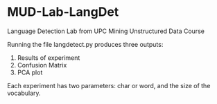 # MUD-Lab-LangDet
Language Detection Lab from UPC Mining Unstructured Data Course

Running the file langdetect.py produces three outputs:
1. Results of experiment
2. Confusion Matrix
3. PCA plot

Each experiment has two parameters: char or word, and the size of the vocabulary.
